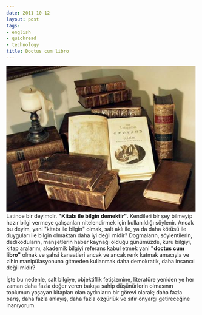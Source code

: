 ```yaml
---
date: 2011-10-12
layout: post
tags:
- english
- quickread
- technology
title: Doctus cum libro
---
```


![](/images/p7110009-grose-antique-books-with-candle-499x384.jpg "Eski kitaplar")Latince bir deyimdir. **"Kitabı ile bilgin demektir"**. Kendileri bir şey bilmeyip hazır bilgi vermeye çalışanları nitelendirmek için kullanıldığı söylenir. Ancak bu deyim, yani "kitabı ile bilgin" olmak, salt aklı ile, ya da daha kötüsü ile duyguları ile bilgin olmaktan daha iyi değil midir? Dogmaların, söylentilerin, dedikoduların, manşetlerin haber kaynağı olduğu günümüzde, kuru bilgiyi, kitap aralarını, akademik bilgiyi referans kabul etmek yani **"doctus cum libro"** olmak ve şahsi kanaatleri ancak ve ancak renk katmak amacıyla ve zihin manipülasyonuna gitmeden kullanmak daha demokratik, daha insancıl değil midir?

İşte bu nedenle, salt bilgiye, objektiflik fetişizmine, literatüre yeniden ye her zaman daha fazla değer veren bakışa sahip düşünürlerin olmasının toplumun yaşayan kitapları olan aydınların bir görevi olarak; daha fazla barış, daha fazla anlayış, daha fazla özgürlük ve sıfır önyargı getireceğine inanıyorum.
